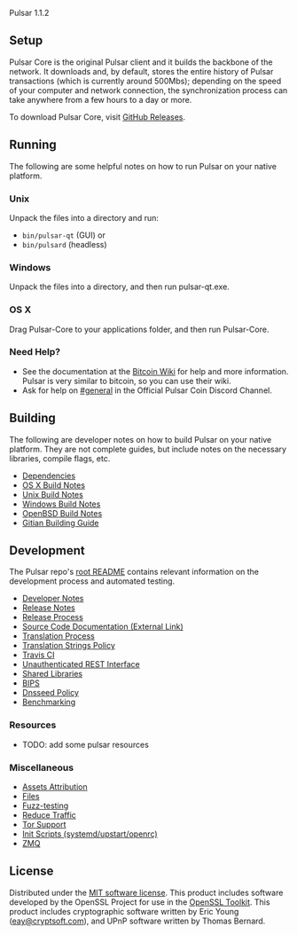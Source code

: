 Pulsar 1.1.2

Setup
---------------------
Pulsar Core is the original Pulsar client and it builds the backbone of the network. It downloads and, by default, stores the entire history of Pulsar transactions (which is currently around 500Mbs); depending on the speed of your computer and network connection, the synchronization process can take anywhere from a few hours to a day or more.

To download Pulsar Core, visit [GitHub Releases](https://github.com/PulsarCoin/Pulsar-Coin-Cryptocurrency/releases/latest).

Running
---------------------
The following are some helpful notes on how to run Pulsar on your native platform.

### Unix

Unpack the files into a directory and run:

- `bin/pulsar-qt` (GUI) or
- `bin/pulsard` (headless)

### Windows

Unpack the files into a directory, and then run pulsar-qt.exe.

### OS X

Drag Pulsar-Core to your applications folder, and then run Pulsar-Core.

### Need Help?

* See the documentation at the [Bitcoin Wiki](https://en.bitcoin.it/wiki/Main_Page)
for help and more information. Pulsar is very similar to bitcoin, so you can use their wiki.
* Ask for help on [#general](https://discord.gg/ycV7abbF7M) in the Official Pulsar Coin Discord Channel.

Building
---------------------
The following are developer notes on how to build Pulsar on your native platform. They are not complete guides, but include notes on the necessary libraries, compile flags, etc.

- [Dependencies](dependencies.md)
- [OS X Build Notes](build-osx.md)
- [Unix Build Notes](build-unix.md)
- [Windows Build Notes](build-windows.md)
- [OpenBSD Build Notes](build-openbsd.md)
- [Gitian Building Guide](gitian-building.md)

Development
---------------------
The Pulsar repo's [root README](/README.md) contains relevant information on the development process and automated testing.

- [Developer Notes](developer-notes.md)
- [Release Notes](release-notes.md)
- [Release Process](release-process.md)
- [Source Code Documentation (External Link)](none-yet)
- [Translation Process](translation_process.md)
- [Translation Strings Policy](translation_strings_policy.md)
- [Travis CI](travis-ci.md)
- [Unauthenticated REST Interface](REST-interface.md)
- [Shared Libraries](shared-libraries.md)
- [BIPS](bips.md)
- [Dnsseed Policy](dnsseed-policy.md)
- [Benchmarking](benchmarking.md)

### Resources
* TODO: add some pulsar resources

### Miscellaneous
- [Assets Attribution](assets-attribution.md)
- [Files](files.md)
- [Fuzz-testing](fuzzing.md)
- [Reduce Traffic](reduce-traffic.md)
- [Tor Support](tor.md)
- [Init Scripts (systemd/upstart/openrc)](init.md)
- [ZMQ](zmq.md)

License
---------------------
Distributed under the [MIT software license](/COPYING).
This product includes software developed by the OpenSSL Project for use in the [OpenSSL Toolkit](https://www.openssl.org/). This product includes
cryptographic software written by Eric Young ([eay@cryptsoft.com](mailto:eay@cryptsoft.com)), and UPnP software written by Thomas Bernard.
